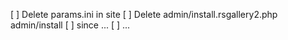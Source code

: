 

 [ ] Delete params.ini in site
 [ ] Delete admin/install.rsgallery2.php admin/install
 [ ] since ...
 [ ] ...
